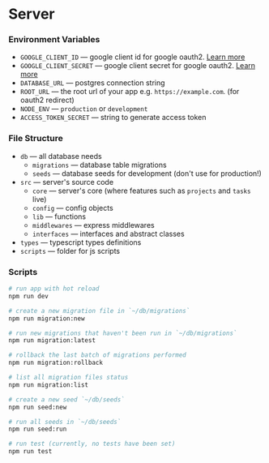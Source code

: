 # Server

### Environment Variables
* `GOOGLE_CLIENT_ID` &mdash; google client id for google oauth2. [Learn more](https://developers.google.com/identity/protocols/oauth2)
* `GOOGLE_CLIENT_SECRET` &mdash; google client secret for google oauth2. [Learn more](https://developers.google.com/identity/protocols/oauth2)
* `DATABASE_URL` &mdash; postgres connection string
* `ROOT_URL` &mdash; the root url of your app e.g. `https://example.com`. (for oauth2 redirect)
* `NODE_ENV` &mdash; `production` or `development`
* `ACCESS_TOKEN_SECRET` &mdash; string to generate access token

### File Structure
* `db` &mdash; all database needs
  * `migrations` &mdash; database table migrations 
  * `seeds` &mdash; database seeds for development (don't use for production!)
* `src` &mdash; server's source code
  * `core` &mdash; server's core (where features such as `projects` and `tasks` live)
  * `config` &mdash; config objects
  * `lib` &mdash; functions
  * `middlewares` &mdash; express middlewares
  * `interfaces` &mdash; interfaces and abstract classes
* `types` &mdash; typescript types definitions
* `scripts` &mdash; folder for js scripts

### Scripts
```sh
# run app with hot reload
npm run dev

# create a new migration file in `~/db/migrations`
npm run migration:new

# run new migrations that haven't been run in `~/db/migrations`
npm run migration:latest

# rollback the last batch of migrations performed
npm run migration:rollback

# list all migration files status
npm run migration:list

# create a new seed `~/db/seeds`
npm run seed:new

# run all seeds in `~/db/seeds`
npm run seed:run

# run test (currently, no tests have been set)
npm run test
```